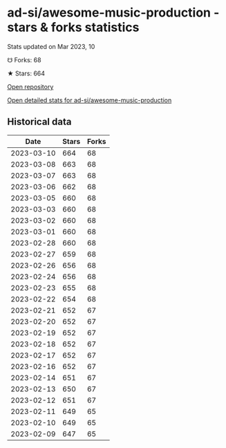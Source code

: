 # ad-si/awesome-music-production - stars & forks statistics

Stats updated on Mar 2023, 10

☋ Forks: 68

★ Stars: 664

[Open repository](https://github.com/ad-si/awesome-music-production)

[Open detailed stats for ad-si/awesome-music-production](https://reviewgithub.com/rep/ad-si/awesome-music-production)

## Historical data
| Date | Stars | Forks |
|------|-------|-------|
| 2023-03-10 | 664 | 68 | 
| 2023-03-08 | 663 | 68 | 
| 2023-03-07 | 663 | 68 | 
| 2023-03-06 | 662 | 68 | 
| 2023-03-05 | 660 | 68 | 
| 2023-03-03 | 660 | 68 | 
| 2023-03-02 | 660 | 68 | 
| 2023-03-01 | 660 | 68 | 
| 2023-02-28 | 660 | 68 | 
| 2023-02-27 | 659 | 68 | 
| 2023-02-26 | 656 | 68 | 
| 2023-02-24 | 656 | 68 | 
| 2023-02-23 | 655 | 68 | 
| 2023-02-22 | 654 | 68 | 
| 2023-02-21 | 652 | 67 | 
| 2023-02-20 | 652 | 67 | 
| 2023-02-19 | 652 | 67 | 
| 2023-02-18 | 652 | 67 | 
| 2023-02-17 | 652 | 67 | 
| 2023-02-16 | 652 | 67 | 
| 2023-02-14 | 651 | 67 | 
| 2023-02-13 | 650 | 67 | 
| 2023-02-12 | 651 | 67 | 
| 2023-02-11 | 649 | 65 | 
| 2023-02-10 | 649 | 65 | 
| 2023-02-09 | 647 | 65 | 

